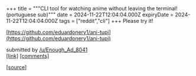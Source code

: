 +++
title = """CLI tool for watching anime without leaving the terminal! (portuguese sub)"""
date = 2024-11-22T12:04:04.000Z
expiryDate = 2024-11-22T12:04:04.000Z
tags = ["reddit","cli"]
+++
Please try it!

[https://github.com/eduardonery1/ani-tupi](https://github.com/eduardonery1/ani-tupi)

submitted by [/u/Enough\_Ad\_8041](https://www.reddit.com/user/Enough_Ad_8041)  
[\[link\]](https://www.reddit.com/r/commandline/comments/1gx69hh/cli_tool_for_watching_anime_without_leaving_the/) [\[comments\]](https://www.reddit.com/r/commandline/comments/1gx69hh/cli_tool_for_watching_anime_without_leaving_the/)

[[source]](https://www.reddit.com/r/commandline/comments/1gx69hh/cli_tool_for_watching_anime_without_leaving_the/)
